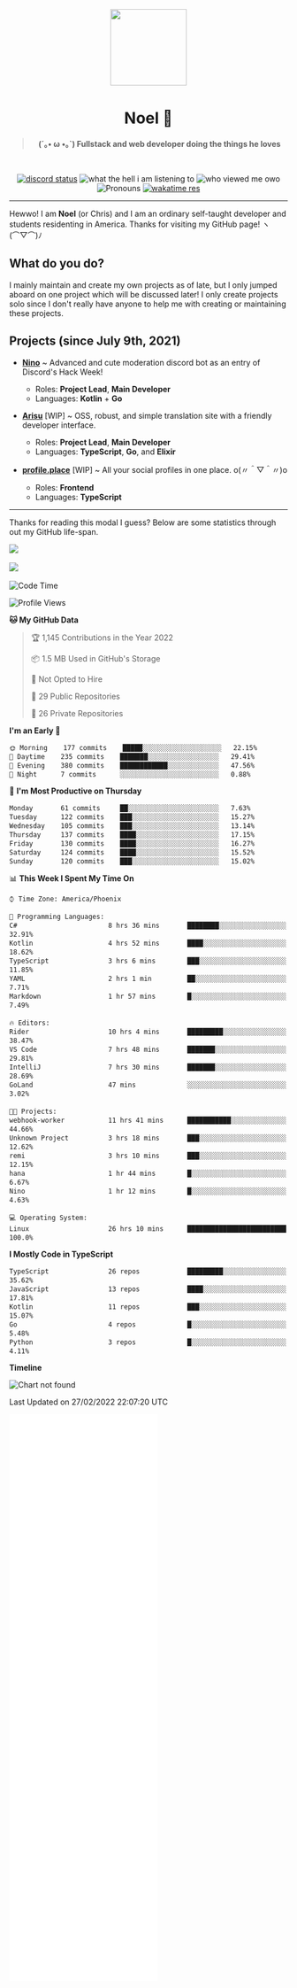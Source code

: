 <div align='center'>
  <div align='center'>
    <img
      src='https://cdn.floofy.dev/art/icons/icon_cinnamonserval.png'
      width='138'
      height='138'
    />
  </div>
  <h1>Noel 🐾</h1>
  <blockquote><strong>(´｡• ω •｡`) Fullstack and web developer doing the things he loves</strong></blockquote>

  <br />

  <a href='https://discord.com/users/280158289667555328' target='_blank'><img alt="discord status" src="https://dev.discordprofiles.me/badge/status/280158289667555328" /></a>
  <img alt="what the hell i am listening to" src="https://dev.discordprofiles.me/badge/spotify/280158289667555328" />
  <img alt="who viewed me owo" src="https://komarev.com/ghpvc/?username=auguwu" />
  <img alt='Pronouns' src='https://img.shields.io/endpoint?url=https://pronoundb.org/shields/6004d014406af11e4593a013' />
  <a href="https://wakatime.com/@auguwu" target='_blank'>
    <img alt='wakatime res' src='https://wakatime.com/badge/user/89736485-42ec-4c0f-a2f3-481db74514dc.svg' />
  </a>
</div>

<hr />

Hewwo! I am **Noel** (or Chris) and I am an ordinary self-taught developer and students residenting in America. Thanks for visiting my GitHub page! ヽ(⌒▽⌒)ﾉ

## What do you do?
I mainly maintain and create my own projects as of late, but I only jumped aboard on one project which will be discussed later! I only create projects
solo since I don't really have anyone to help me with creating or maintaining these projects.

## Projects (since July 9th, 2021)
- [**Nino**](https://nino.sh) ~ Advanced and cute moderation discord bot as an entry of Discord's Hack Week!
  - Roles: **Project Lead**, **Main Developer**
  - Languages: **Kotlin** + **Go**

- [**Arisu**](https://arisu.land) [WIP] ~ OSS, robust, and simple translation site with a friendly developer interface.
  - Roles: **Project Lead**, **Main Developer**
  - Languages: **TypeScript**, **Go**, and **Elixir**

- [**profile.place**](https://profile.place) [WIP] ~ All your social profiles in one place. o(〃＾▽＾〃)o
  - Roles: **Frontend**
  - Languages: **TypeScript**

---

Thanks for reading this modal I guess? Below are some statistics through out my GitHub life-span.

![](https://github-readme-stats.vercel.app/api?username=auguwu&count_private=true&show_icons=true&theme=gruvbox)

![](https://github-readme-stats.vercel.app/api/top-langs/?username=auguwu&layout=compact&theme=gruvbox)

<!--START_SECTION:waka-->
![Code Time](http://img.shields.io/badge/Code%20Time-2%2C776%20hrs%2018%20mins-blue)

![Profile Views](http://img.shields.io/badge/Profile%20Views-79-blue)

**🐱 My GitHub Data** 

> 🏆 1,145 Contributions in the Year 2022
 > 
> 📦 1.5 MB Used in GitHub's Storage 
 > 
> 🚫 Not Opted to Hire
 > 
> 📜 29 Public Repositories 
 > 
> 🔑 26 Private Repositories  
 > 
**I'm an Early 🐤** 

```text
🌞 Morning    177 commits    █████░░░░░░░░░░░░░░░░░░░░   22.15% 
🌆 Daytime    235 commits    ███████░░░░░░░░░░░░░░░░░░   29.41% 
🌃 Evening    380 commits    ████████████░░░░░░░░░░░░░   47.56% 
🌙 Night      7 commits      ░░░░░░░░░░░░░░░░░░░░░░░░░   0.88%

```
📅 **I'm Most Productive on Thursday** 

```text
Monday       61 commits     ██░░░░░░░░░░░░░░░░░░░░░░░   7.63% 
Tuesday      122 commits    ███░░░░░░░░░░░░░░░░░░░░░░   15.27% 
Wednesday    105 commits    ███░░░░░░░░░░░░░░░░░░░░░░   13.14% 
Thursday     137 commits    ████░░░░░░░░░░░░░░░░░░░░░   17.15% 
Friday       130 commits    ████░░░░░░░░░░░░░░░░░░░░░   16.27% 
Saturday     124 commits    ████░░░░░░░░░░░░░░░░░░░░░   15.52% 
Sunday       120 commits    ███░░░░░░░░░░░░░░░░░░░░░░   15.02%

```


📊 **This Week I Spent My Time On** 

```text
⌚︎ Time Zone: America/Phoenix

💬 Programming Languages: 
C#                       8 hrs 36 mins       ████████░░░░░░░░░░░░░░░░░   32.91% 
Kotlin                   4 hrs 52 mins       ████░░░░░░░░░░░░░░░░░░░░░   18.62% 
TypeScript               3 hrs 6 mins        ███░░░░░░░░░░░░░░░░░░░░░░   11.85% 
YAML                     2 hrs 1 min         ██░░░░░░░░░░░░░░░░░░░░░░░   7.71% 
Markdown                 1 hr 57 mins        █░░░░░░░░░░░░░░░░░░░░░░░░   7.49%

🔥 Editors: 
Rider                    10 hrs 4 mins       █████████░░░░░░░░░░░░░░░░   38.47% 
VS Code                  7 hrs 48 mins       ███████░░░░░░░░░░░░░░░░░░   29.81% 
IntelliJ                 7 hrs 30 mins       ███████░░░░░░░░░░░░░░░░░░   28.69% 
GoLand                   47 mins             ░░░░░░░░░░░░░░░░░░░░░░░░░   3.02%

🐱‍💻 Projects: 
webhook-worker           11 hrs 41 mins      ███████████░░░░░░░░░░░░░░   44.66% 
Unknown Project          3 hrs 18 mins       ███░░░░░░░░░░░░░░░░░░░░░░   12.62% 
remi                     3 hrs 10 mins       ███░░░░░░░░░░░░░░░░░░░░░░   12.15% 
hana                     1 hr 44 mins        █░░░░░░░░░░░░░░░░░░░░░░░░   6.67% 
Nino                     1 hr 12 mins        █░░░░░░░░░░░░░░░░░░░░░░░░   4.63%

💻 Operating System: 
Linux                    26 hrs 10 mins      █████████████████████████   100.0%

```

**I Mostly Code in TypeScript** 

```text
TypeScript               26 repos            █████████░░░░░░░░░░░░░░░░   35.62% 
JavaScript               13 repos            ████░░░░░░░░░░░░░░░░░░░░░   17.81% 
Kotlin                   11 repos            ███░░░░░░░░░░░░░░░░░░░░░░   15.07% 
Go                       4 repos             █░░░░░░░░░░░░░░░░░░░░░░░░   5.48% 
Python                   3 repos             █░░░░░░░░░░░░░░░░░░░░░░░░   4.11%

```


**Timeline**

![Chart not found](https://raw.githubusercontent.com/auguwu/auguwu/master/charts/bar_graph.png) 


 Last Updated on 27/02/2022 22:07:20 UTC
<!--END_SECTION:waka-->

![](./github-metrics.svg)
